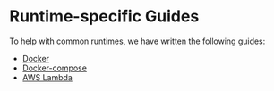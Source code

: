 # Runtime-specific Guides

To help with common runtimes, we have written the following guides:

- [Docker](run-with-docker.md)
- [Docker-compose](run-with-docker-compose.md)
- [AWS Lambda](run-with-lambda.md)
